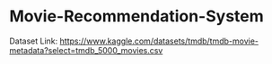 # Movie-Recommendation-System
Dataset Link: https://www.kaggle.com/datasets/tmdb/tmdb-movie-metadata?select=tmdb_5000_movies.csv
